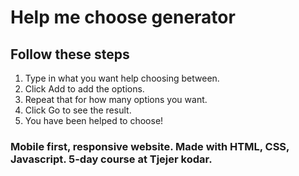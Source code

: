 # Help me choose generator

## Follow these steps
1. Type in what you want help choosing between. 
2. Click Add to add the options.
3. Repeat that for how many options you want. 
3. Click Go to see the result.
4. You have been helped to choose! 

### Mobile first, responsive website. Made with HTML, CSS, Javascript. 5-day course at Tjejer kodar.